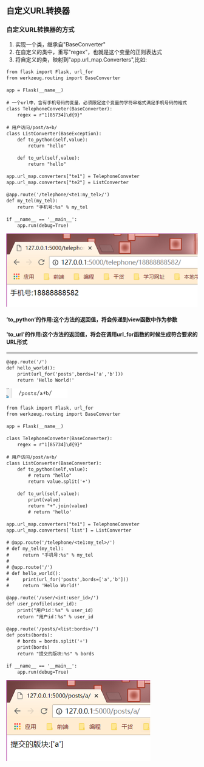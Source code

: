 ## 自定义URL转换器

### 自定义URL转换器的方式

1. 实现一个类，继承自"BaseConverter"
2. 在自定义的类中，重写"regex"，也就是这个变量的正则表达式
3. 将自定义的类，映射到"app.url\_map.Converters",比如:

```
from flask import Flask, url_for
from werkzeug.routing import BaseConverter

app = Flask(__name__)

# 一个url中，含有手机号码的变量，必须限定这个变量的字符串格式满足手机号码的格式
class TelephoneConveter(BaseConverter):
    regex = r"1[85734]\d{9}"

# 用户访问/post/a+b/
class ListConverter(BaseException):
    def to_python(self,value):
        return "hello"

    def to_url(self,value):
        return "hello"

app.url_map.converters["te1"] = TelephoneConveter
app.url_map.converters["te2"] = ListConverter

@app.route('/telephone/<te1:my_tel>/')
def my_tel(my_tel):
    return "手机号:%s" % my_tel

if __name__ == '__main__':
    app.run(debug=True)
```

![](/assets/09-1.png)

#### ’to\_python‘的作用:这个方法的返回值，将会传递到view函数中作为参数

#### 'to\_url'的作用:这个方法的返回值，将会在调用url\_for函数的时候生成符合要求的URL形式

---

```
@app.route('/')
def hello_world():
    print(url_for('posts',bords=['a','b']))
    return 'Hello World!'
```

![](/assets/09-3.png)

```
from flask import Flask, url_for
from werkzeug.routing import BaseConverter

app = Flask(__name__)

class TelephoneConveter(BaseConverter):
    regex = r"1[85734]\d{9}"

# 用户访问/post/a+b/
class ListConverter(BaseConverter):
    def to_python(self,value):
        # return "hello"
        return value.split('+')

    def to_url(self,value):
        print(value)
        return "+".join(value)
        # return 'hello'

app.url_map.converters["te1"] = TelephoneConveter
app.url_map.converters['list'] = ListConverter

# @app.route('/telephone/<te1:my_tel>/')
# def my_tel(my_tel):
#     return "手机号:%s" % my_tel
#
# @app.route('/')
# def hello_world():
#     print(url_for('posts',bords=['a','b']))
#     return 'Hello World!'

@app.route('/user/<int:user_id>/')
def user_profile(user_id):
    print("用户id：%s" % user_id)
    return "用户id：%s" % user_id

@app.route('/posts/<list:bords>/')
def posts(bords):
    # bords = bords.split('+')
    print(bords)
    return "提交的版块:%s" % bords

if __name__ == '__main__':
    app.run(debug=True)

```

![](/assets/09-4.png)

